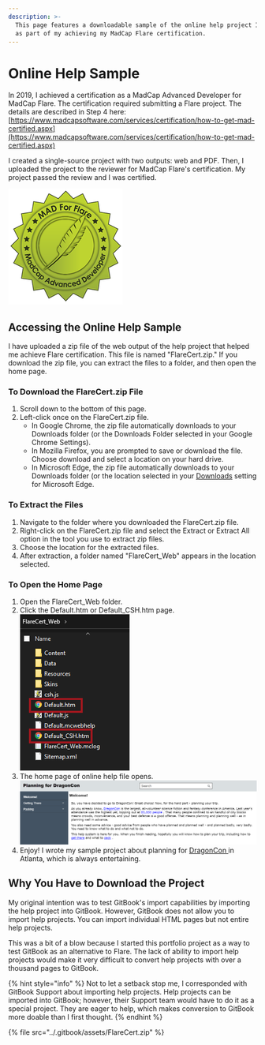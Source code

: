 ```yaml
---
description: >-
  This page features a downloadable sample of the online help project I created
  as part of my achieving my MadCap Flare certification.
---
```


# Online Help Sample

In 2019, I achieved a certification as a MadCap Advanced Developer for MadCap Flare. The certification required submitting a Flare project. The details are described in Step 4 here: [https://www.madcapsoftware.com/services/certification/how-to-get-mad-certified.aspx](https://www.madcapsoftware.com/services/certification/how-to-get-mad-certified.aspx)

I created a single-source project with two outputs: web and PDF. Then, I uploaded the project to the reviewer for MadCap Flare's certification. My project passed the review and I was certified.

![The official logo for MadCap Flare certification.](../.gitbook/assets/certifiedMAD.PNG)

## Accessing the Online Help Sample

I have uploaded a zip file of the web output of the help project that helped me achieve Flare certification. This file is named "FlareCert.zip." If you download the zip file, you can extract the files to a folder, and then open the home page.&#x20;

### To Download the FlareCert.zip File

1. Scroll down to the bottom of this page.
2. Left-click once on the FlareCert.zip file.
   * In Google Chrome, the zip file automatically downloads to your Downloads folder (or the Downloads Folder selected in your Google Chrome Settings).
   * In Mozilla Firefox, you are prompted to save or download the file. Choose download and select a location on your hard drive.
   * In Microsoft Edge, the zip file automatically downloads to your Downloads folder (or the location selected in your [Downloads](edge://settings/downloads) setting for Microsoft Edge.

### To Extract the Files

1. Navigate to the folder where you downloaded the FlareCert.zip file.
2. Right-click on the FlareCert.zip file and select the Extract or Extract All option in the tool you use to extract zip files.
3. Choose the location for the extracted files.&#x20;
4. After extraction, a folder named "FlareCert\_Web" appears in the location selected.&#x20;

### To Open the Home Page

1. Open the FlareCert\_Web folder.
2. Click the Default.htm or Default\_CSH.htm page.\
   ![](<../.gitbook/assets/image (2).png>)
3. The home page of online help file opens.\
   ![](<../.gitbook/assets/image (1).png>)
4. Enjoy! I wrote my sample project about planning for [DragonCon ](https://www.dragoncon.org/)in Atlanta, which is always entertaining.&#x20;

## Why You Have to Download the Project

My original intention was to test GitBook's import capabilities by importing the help project into GitBook. However, GitBook does not allow you to import help projects. You can import individual HTML pages but not entire help projects.&#x20;

This was a bit of a blow because I started this portfolio project as a way to test GitBook as an alternative to Flare. The lack of ability to import help projects would make it very difficult to convert help projects with over a thousand pages to GitBook.&#x20;

{% hint style="info" %}
Not to let a setback stop me, I corresponded with GitBook Support about importing help projects. Help projects can be imported into GitBook; however, their Support team would have to do it as a special project. They are eager to help, which makes conversion to GitBook more doable than I first thought.
{% endhint %}



{% file src="../.gitbook/assets/FlareCert.zip" %}
